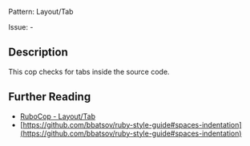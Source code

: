 Pattern: Layout/Tab

Issue: -

## Description

This cop checks for tabs inside the source code.

## Further Reading

* [RuboCop - Layout/Tab](https://rubocop.readthedocs.io/en/latest/cops_layout/#layouttab)
* [https://github.com/bbatsov/ruby-style-guide#spaces-indentation](https://github.com/bbatsov/ruby-style-guide#spaces-indentation)
